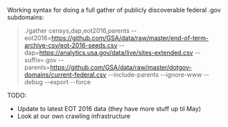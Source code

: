 
Working syntax for doing a full gather of publicly discoverable federal .gov subdomains:

> ./gather censys,dap,eot2016,parents --eot2016=https://github.com/GSA/data/raw/master/end-of-term-archive-csv/eot-2016-seeds.csv --dap=https://analytics.usa.gov/data/live/sites-extended.csv --suffix=.gov --parents=https://github.com/GSA/data/raw/master/dotgov-domains/current-federal.csv --include-parents --ignore-www --debug --export --force

TODO:

* Update to latest EOT 2016 data (they have more stuff up til May)
* Look at our own crawling infrastructure
